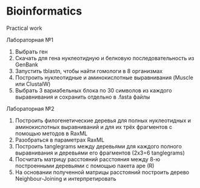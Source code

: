 # Bioinformatics
Practical work 

Лабораторная №1
1. Выбрать ген
2. Скачать для гена нуклеотидную и белковую последовательность из GenBank
3. Запустить tblastn, чтобы найти гомологи в 8 организмах
4. Построить нуклеотидные и аминокислотные выравнивания (Muscle или ClustalW)
5. Выбрать 3 вариабельных блока по 30 символов из каждого выравнивания и сохранить отдельно в .fasta файлы 

Лабораторная №2
1. Построить филогенетические деревья для полных нуклеотидных и аминокислотных выравниваний и для их трёх фрагментов с помощью методов в RaxML
2. Разобраться в параметрах RaxML
3. Построить tanglegrams между деревьями для каждого полного выравнивания и деревьями его фрагментов (2x3=6 tanglegrams)
4. Посчитать матрицу расстояний расстояния между 8-ю построенными деревьями с помощью пакета ape (R)
5. На основании полученной матрицы расстояний построить дерево Neighbour-Joining и интерпретировать 
